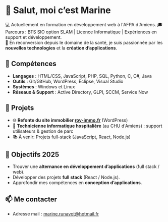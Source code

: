# 👋 Salut, moi c’est Marine 

💻 Actuellement en formation en développement web à l'AFPA d'Amiens. 
🎓 Parcours : BTS SIO option SLAM | Licence Informatique | Expériences en support et développement.  
🌱 En reconversion depuis le domaine de la santé, je suis passionnée par les **nouvelles technologies** et la **création d’applications**.  


## 🔧 Compétences
- **Langages** : HTML/CSS, JavaScript, PHP, SQL, Python, C, C#, Java
- **Outils** : Git/GitHub, WordPress, Eclipse, Visual Studio  
- **Systèmes** : Windows et Linux 
- **Réseaux & Support** : Active Directory, GLPI, SCCM, Service Now  


## 🚀 Projets
- 🌐 **Refonte du site immobilier [roy-immo.fr](http://roy-immo.fr/)** (WordPress)  
- 🏥 **Technicienne informatique hospitalière** (au CHU d'Amiens) : support utilisateurs & gestion de parc  
- 📚 À venir: Projets full-stack (JavaScript, React, Node.js)  


## 📌 Objectifs 2025
- Trouver une **alternance en développement d’applications** (full stack / web).
- Développer des projets **full stack** (React / Node.js).  
- Approfondir mes compétences en **conception d’applications**.

## 📫 Me contacter
-  Adresse mail : marine.runavot@hotmail.fr  
